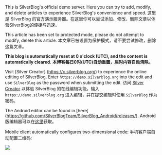 
This is SilverBlog's official demo server. Here you can try to add, modify, and delete articles to experience SilverBlog's convenience and speed.
这里是 SilverBlog 的官方演示服务器。在这里你可以尝试添加、修改、删除文章以体验SilverBlog的便捷与迅速。

This article has been set to protected mode, please do not attempt to modify, delete this article.
本文章已被设置为保护模式，请不要尝试修改，删除这篇文章。

**This blog is automatically reset at 0 o'clock (UTC), and the content is automatically cleared.**
**本博客每日0时(UTC)自动重置，届时内容自动清除。**

Visit [Silver Creator] (https://c.silverblog.org/) to experience the online editing of SilverBlog. Enter `https://demo.silverblog.org` into the edit and use `SilverBlog` as the password when submitting the edit.
访问 [Silver Creator](https://c.silverblog.org/) 以体验 SilverBlog 的在线编辑功能。输入 `https://demo.silverblog.org` 进入编辑，并在提交编辑时使用 `SilverBlog` 作为密码。

The Android editor can be found in [here] (https://github.com/SilverBlogTeam/SilverBlog_Android/releases/).
Android 版编辑器可以在[这里](https://github.com/SilverBlogTeam/SilverBlog_Android/releases/)获取。

Mobile client automatically configures two-dimensional code:
手机客户端自动配置二维码:

![](https://i.loli.net/2018/02/26/5a930c403202d.png)